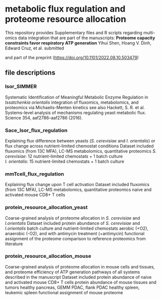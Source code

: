 # metabolic flux regulation and proteome resource allocation
This repository provides Supplementary files and R scripts regarding multi-omics data integration that are part of the manuscripts:
**Proteome capacity constraints favor respiratory ATP generation**
Yihui Shen, Hoang V. Dinh, Edward Cruz, et al. submitted

and part of the preprint (https://doi.org/10.1101/2022.08.10.503479)

## file descriptions
### Isor_SIMMER
Systematic Identification of Meaningful Metabolic Enzyme Regulation in _Issatchenkia orientalis_
integration of fluxomics, metabolomics, and proteomics via Michaelis-Menten kinetics
see also Hackett, S. R. et al. Systems-level analysis of mechanisms regulating yeast metabolic flux. Science 354, aaf2786–aaf2786 (2016).

### Sace_Isor_flux_regulation
Explaining flux difference between yeasts (_S. cerevisiae_ and _I. orientalis_) or flux change across nutrient-limited chemostat conditions
Dataset included
  fluxomics (from 13C MFA), LC-MS metabolomics, quantitative proteomics
  _S. cerevisiae_: 12 nutrient-limited chemostats + 1 batch culture  
  _I. orientalis_: 15 nutrient-limited chemostats + 1 batch culture
    
### mmTcell_flux_regulation
Explaining flux change upon T cell activation
Dataset included
  fluxomics (from 13C MFA), LC-MS metabolomics, quantitative proteomics
  naive and activated mouse CD8+ T cells

### protein_resource_allocation_yeast
Coarse-grained analysis of proteome allocation in _S. cerevisiae_ and _I.orientalis_
Dataset included
  protein abundance of _S. cerevisiae_ and _I.orientalis_
    batch culture and nutrient-limited chemostats
    aerobic (+O2), anaerobic (-O2), and with antimycin treatment (+antimycin)
  functional assignment of the proteome
  comparison to reference proteomics from literature

### protein_resource_allocation_mouse
Coarse-grained analysis of proteome allocation in mouse cells and tissues, and proteome efficiency of ATP generation pathways of all systems described in the manuscript
Dataset included
  protein abundance of naive and activated mouse CD8+ T cells
  protein abundance of mouse tissues and tumors
    healthy pancreas, GEMM PDAC, flank PDAC
    healthy spleen, leukemic spleen
  functional assignment of mouse proteome
